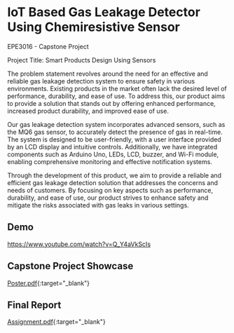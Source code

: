 # IoT Based Gas Leakage Detector Using Chemiresistive Sensor

EPE3016 - Capstone Project

Project Title: Smart Products Design Using Sensors

The problem statement revolves around the need for an effective and reliable gas leakage detection system to ensure safety in various environments. Existing products in the market often lack the desired level of performance, durability, and ease of use. To address this, our product aims to provide a solution that stands out by offering enhanced performance, increased product durability, and improved ease of use.

Our gas leakage detection system incorporates advanced sensors, such as the MQ6 gas sensor, to accurately detect the presence of gas in real-time. The system is designed to be user-friendly, with a user interface provided by an LCD display and intuitive controls. Additionally, we have integrated components such as Arduino Uno, LEDs, LCD, buzzer, and Wi-Fi module, enabling comprehensive monitoring and effective notification systems.

Through the development of this product, we aim to provide a reliable and efficient gas leakage detection solution that addresses the concerns and needs of customers. By focusing on key aspects such as performance, durability, and ease of use, our product strives to enhance safety and mitigate the risks associated with gas leaks in various settings.

## Demo
https://www.youtube.com/watch?v=Q_Y4aVkScIs

## Capstone Project Showcase
[Poster.pdf](https://github.com/zakizndn/Capstone_Project/files/12137983/Poster.pdf){:target="_blank"} 

## Final Report
[Assignment.pdf](https://github.com/zakizndn/Capstone_Project/files/12137987/Assignment.pdf){:target="_blank"} 
